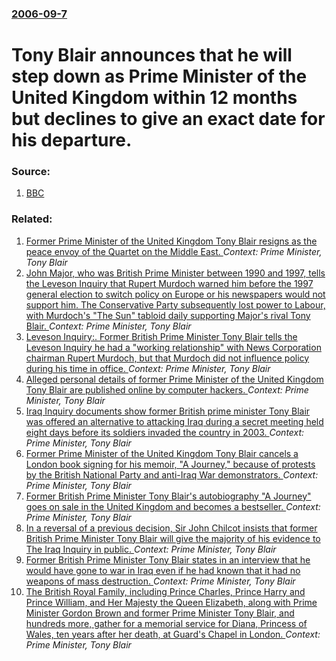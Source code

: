 ### [2006-09-7](/news/2006/09/7/index.md)

# Tony Blair announces that he will step down as Prime Minister of the United Kingdom within 12 months but declines to give an exact date for his departure. 




### Source:

1. [BBC](http://news.bbc.co.uk/1/hi/uk_politics/5322094.stm)

### Related:

1. [Former Prime Minister of the United Kingdom Tony Blair resigns as the peace envoy of the Quartet on the Middle East. ](/news/2015/05/27/former-prime-minister-of-the-united-kingdom-tony-blair-resigns-as-the-peace-envoy-of-the-quartet-on-the-middle-east.md) _Context: Prime Minister, Tony Blair_
2. [John Major, who was British Prime Minister between 1990 and 1997, tells the Leveson Inquiry that Rupert Murdoch warned him before the 1997 general election to switch policy on Europe or his newspapers would not support him. The Conservative Party subsequently lost power to Labour, with Murdoch's "The Sun" tabloid daily supporting Major's rival Tony Blair. ](/news/2012/06/12/john-major-who-was-british-prime-minister-between-1990-and-1997-tells-the-leveson-inquiry-that-rupert-murdoch-warned-him-before-the-1997-g.md) _Context: Prime Minister, Tony Blair_
3. [Leveson Inquiry:. Former British Prime Minister Tony Blair tells the Leveson Inquiry he had a "working relationship" with News Corporation chairman Rupert Murdoch, but that Murdoch did not influence policy during his time in office. ](/news/2012/05/28/leveson-inquiry-former-british-prime-minister-tony-blair-tells-the-leveson-inquiry-he-had-a-working-relationship-with-news-corporation-c.md) _Context: Prime Minister, Tony Blair_
4. [Alleged personal details of former Prime Minister of the United Kingdom Tony Blair are published online by computer hackers. ](/news/2011/06/25/alleged-personal-details-of-former-prime-minister-of-the-united-kingdom-tony-blair-are-published-online-by-computer-hackers.md) _Context: Prime Minister, Tony Blair_
5. [Iraq Inquiry documents show former British prime minister Tony Blair was offered an alternative to attacking Iraq during a secret meeting held eight days before its soldiers invaded the country in 2003. ](/news/2011/01/20/iraq-inquiry-documents-show-former-british-prime-minister-tony-blair-was-offered-an-alternative-to-attacking-iraq-during-a-secret-meeting-he.md) _Context: Prime Minister, Tony Blair_
6. [Former Prime Minister of the United Kingdom Tony Blair cancels a London book signing for his memoir, "A Journey," because of protests by the British National Party and anti-Iraq War demonstrators. ](/news/2010/09/6/former-prime-minister-of-the-united-kingdom-tony-blair-cancels-a-london-book-signing-for-his-memoir-a-journey-because-of-protests-by-the.md) _Context: Prime Minister, Tony Blair_
7. [Former British Prime Minister Tony Blair's autobiography "A Journey" goes on sale in the United Kingdom and becomes a bestseller. ](/news/2010/09/1/former-british-prime-minister-tony-blair-s-autobiography-a-journey-goes-on-sale-in-the-united-kingdom-and-becomes-a-bestseller.md) _Context: Prime Minister, Tony Blair_
8. [ In a reversal of a previous decision, Sir John Chilcot insists that former British Prime Minister Tony Blair will give the majority of his evidence to The Iraq Inquiry in public. ](/news/2009/12/18/in-a-reversal-of-a-previous-decision-sir-john-chilcot-insists-that-former-british-prime-minister-tony-blair-will-give-the-majority-of-his.md) _Context: Prime Minister, Tony Blair_
9. [ Former British Prime Minister Tony Blair states in an interview that he would have gone to war in Iraq even if he had known that it had no weapons of mass destruction. ](/news/2009/12/13/former-british-prime-minister-tony-blair-states-in-an-interview-that-he-would-have-gone-to-war-in-iraq-even-if-he-had-known-that-it-had-no.md) _Context: Prime Minister, Tony Blair_
10. [ The British Royal Family, including Prince Charles, Prince Harry and Prince William, and Her Majesty the Queen Elizabeth, along with Prime Minister Gordon Brown and former Prime Minister Tony Blair, and hundreds more, gather for a memorial service for Diana, Princess of Wales, ten years after her death, at Guard's Chapel in London. ](/news/2007/08/31/the-british-royal-family-including-prince-charles-prince-harry-and-prince-william-and-her-majesty-the-queen-elizabeth-along-with-prime.md) _Context: Prime Minister, Tony Blair_
